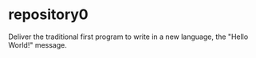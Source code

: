 # repository0

Deliver the traditional first program to write in a new language, the "Hello World!" message.
